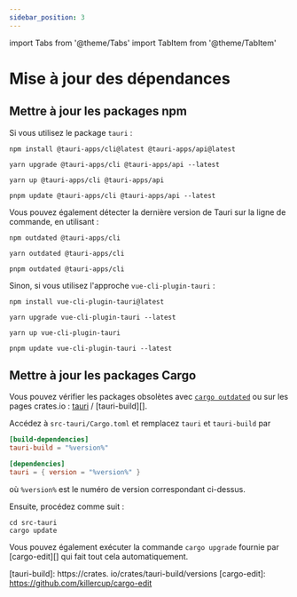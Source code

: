 ```yaml
---
sidebar_position: 3
---
```


import Tabs from '@theme/Tabs'
import TabItem from '@theme/TabItem'

# Mise à jour des dépendances

## Mettre à jour les packages npm

Si vous utilisez le package `tauri` :

<Tabs groupId="package-manager">
  <TabItem value="npm">

```shell
npm install @tauri-apps/cli@latest @tauri-apps/api@latest
```

  </TabItem>
  <TabItem value="Yarn Classic">

```shell
yarn upgrade @tauri-apps/cli @tauri-apps/api --latest
```

  </TabItem>
  <TabItem value="Yarn Berry">

```shell
yarn up @tauri-apps/cli @tauri-apps/api
```

  </TabItem>
  <TabItem value="pnpm">

```shell
pnpm update @tauri-apps/cli @tauri-apps/api --latest
```

  </TabItem>
</Tabs>

Vous pouvez également détecter la dernière version de Tauri sur la ligne de commande, en utilisant :

<Tabs groupId="package-manager">
  <TabItem value="npm">

```shell
npm outdated @tauri-apps/cli
```

  </TabItem>
  <TabItem value="Yarn">

```shell
yarn outdated @tauri-apps/cli
```

  </TabItem>
  <TabItem value="pnpm">

```shell
pnpm outdated @tauri-apps/cli
```

  </TabItem>
</Tabs>

Sinon, si vous utilisez l'approche `vue-cli-plugin-tauri` :

<Tabs groupId="package-manager">
  <TabItem value="npm">

```shell
npm install vue-cli-plugin-tauri@latest
```

  </TabItem>
  <TabItem value="Yarn Classic">

```shell
yarn upgrade vue-cli-plugin-tauri --latest
```

  </TabItem>
  <TabItem value="Yarn Berry">

```shell
yarn up vue-cli-plugin-tauri
```

  </TabItem>
  <TabItem value="pnpm">

```shell
pnpm update vue-cli-plugin-tauri --latest
```

  </TabItem>
</Tabs>

## Mettre à jour les packages Cargo

Vous pouvez vérifier les packages obsolètes avec [`cargo outdated`][] ou sur les pages crates.io : [tauri][] / [tauri-build][].

Accédez à `src-tauri/Cargo.toml` et remplacez `tauri` et `tauri-build` par

```toml
[build-dependencies]
tauri-build = "%version%"

[dependencies]
tauri = { version = "%version%" }
```

où `%version%` est le numéro de version correspondant ci-dessus. <!-- TODO: (You can just use the `MAJOR.MINOR`) version, like `0.9`. -->

Ensuite, procédez comme suit :

```shell
cd src-tauri
cargo update
```

Vous pouvez également exécuter la commande `cargo upgrade` fournie par [cargo-edit][] qui fait tout cela automatiquement.

[`cargo outdated`]: https://github.com/kbknapp/cargo-outdated
[tauri]: https://crates.io/crates/tauri/versions
[tauri-build]: https://crates. io/crates/tauri-build/versions
[cargo-edit]: https://github.com/killercup/cargo-edit

